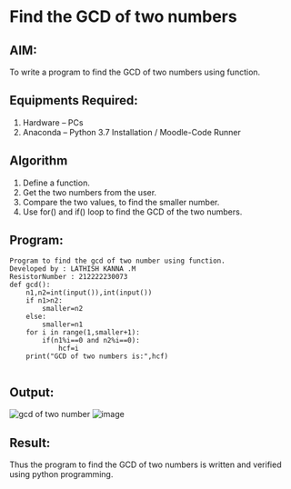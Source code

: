 # Find the GCD of two numbers

## AIM:
To write a program to find the GCD of two numbers using function.

## Equipments Required:
1. Hardware – PCs
2. Anaconda – Python 3.7 Installation / Moodle-Code Runner

## Algorithm
1. Define a function.
2. Get the two numbers from the user.
3. Compare the two values, to find the smaller number.
4. Use for() and if() loop to find the GCD of the two numbers.

## Program:
```
Program to find the gcd of two number using function.
Developed by : LATHISH KANNA .M 
ResistorNumber : 212222230073
def gcd():
    n1,n2=int(input()),int(input())
    if n1>n2:
        smaller=n2
    else:
        smaller=n1
    for i in range(1,smaller+1):
        if(n1%i==0 and n2%i==0):
            hcf=i
    print("GCD of two numbers is:",hcf)
 
```

## Output:
![gcd of two number](gcd.png)
![image](https://github.com/lathishlathish/GCD-of-two-numbers/assets/120359170/d1814ee5-7781-4162-8fc1-306e450b7997)



## Result:
Thus the program to find the GCD of two numbers is written and verified using python programming.

